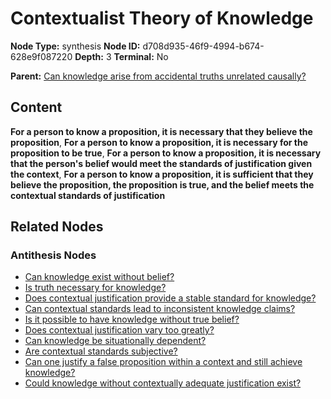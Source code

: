 # Contextualist Theory of Knowledge

**Node Type:** synthesis
**Node ID:** d708d935-46f9-4994-b674-628e9f087220
**Depth:** 3
**Terminal:** No

**Parent:** [Can knowledge arise from accidental truths unrelated causally?](can-knowledge-arise-from-accidental-truths-unrelated-causally-antithesis-ceb45d59-8830-47e4-a760-e3bd35966b03.md)

## Content

**For a person to know a proposition, it is necessary that they believe the proposition**, **For a person to know a proposition, it is necessary for the proposition to be true**, **For a person to know a proposition, it is necessary that the person's belief would meet the standards of justification given the context**, **For a person to know a proposition, it is sufficient that they believe the proposition, the proposition is true, and the belief meets the contextual standards of justification**

## Related Nodes

### Antithesis Nodes

- [Can knowledge exist without belief?](can-knowledge-exist-without-belief-antithesis-b4cb87a8-1238-414a-a6c0-9c93a8a80073.md)
- [Is truth necessary for knowledge?](is-truth-necessary-for-knowledge-antithesis-72c887b4-f6f6-45e8-bb69-5a01391b90e1.md)
- [Does contextual justification provide a stable standard for knowledge?](does-contextual-justification-provide-a-stable-standard-for-knowledge-antithesis-b9b1523c-839d-413f-aca4-30ee7b9e2155.md)
- [Can contextual standards lead to inconsistent knowledge claims?](can-contextual-standards-lead-to-inconsistent-knowledge-claims-antithesis-0a808851-a19e-4afb-bad9-7b5ed9b1163f.md)
- [Is it possible to have knowledge without true belief?](is-it-possible-to-have-knowledge-without-true-belief-antithesis-acc8112b-de45-47c0-b156-593ebbe99921.md)
- [Does contextual justification vary too greatly?](does-contextual-justification-vary-too-greatly-antithesis-8ef44404-b310-43dc-a26a-5fd31d6bc877.md)
- [Can knowledge be situationally dependent?](can-knowledge-be-situationally-dependent-antithesis-3fdad6a6-f529-4849-b189-d5ed0e8355b8.md)
- [Are contextual standards subjective?](are-contextual-standards-subjective-antithesis-bb3d4607-5b66-4cb1-b0be-23443a97ab66.md)
- [Can one justify a false proposition within a context and still achieve knowledge?](can-one-justify-a-false-proposition-within-a-context-and-still-achieve-knowledge-antithesis-2812888b-18c6-461c-9296-242e64fdca1d.md)
- [Could knowledge without contextually adequate justification exist?](could-knowledge-without-contextually-adequate-justification-exist-antithesis-c22d9a2a-458a-42ba-95bf-d2d600e0cf51.md)
